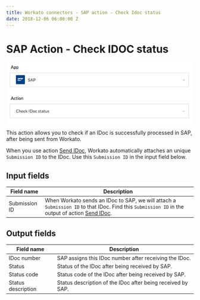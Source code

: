 ```yaml
---
title: Workato connectors - SAP action - Check Idoc status
date: 2018-12-06 06:00:00 Z
---
```


# SAP Action - Check IDOC status
![Action Check IDoc Status](/assets/images/connectors/sap/action-check-idoc.png)

This action allows you to check if an IDoc is successfully processed in SAP, after being sent from Workato.

When you use action [Send IDoc](https://docs.workato.com/sap/action-send-idoc.html), Workato automatically attaches an unique `Submission ID` to the IDoc. Use this `Submission ID` in the input field below.

## Input fields
| Field name | Description |
|---|---|
| Submission ID | When Workato sends an IDoc to SAP, we will attach a `Submission ID` to that IDoc. Find this `Submission ID` in the output of action [Send IDoc](https://docs.workato.com/sap/action-send-idoc.html). |

## Output fields
| Field name | Description |
|---|---|
| IDoc number | SAP assigns this IDoc number after receiving the IDoc. |
| Status | Status of the IDoc after being received by SAP. |
| Status code | Status code of the IDoc after being received by SAP. |
| Status description | Status description of the IDoc after being received by SAP. |
